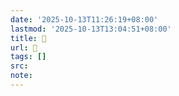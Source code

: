 ```yaml
---
date: '2025-10-13T11:26:19+08:00'
lastmod: '2025-10-13T13:04:51+08:00'
title: 󰏙
url: 󰏙
tags: []
src:
note:
---
```

